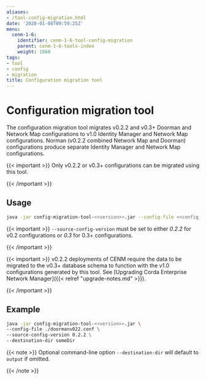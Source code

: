 ```yaml
---
aliases:
- /tool-config-migration.html
date: '2020-01-08T09:59:25Z'
menu:
  cenm-1-6:
    identifier: cenm-1-6-tool-config-migration
    parent: cenm-1-6-tools-index
    weight: 1060
tags:
- tool
- config
- migration
title: Configuration migration tool
---
```



# Configuration migration tool

The configuration migration tool migrates v0.2.2 and v0.3+ Doorman and Network Map configurations to v1.0 Identity Manager and
Network Map configurations. Norman (v0.2.2 combined Network Map and Doorman) configurations produce separate Identity Manager and
Network Map configurations.


{{< important >}}
Only v0.2.2 or v0.3+ configurations can be migrated using this tool.


{{< /important >}}


## Usage

```bash
java -jar config-migration-tool-<<version>>.jar --config-file <<config_file>> [options]
```


{{< important >}}
`--source-config-version` must be set to either *0.2.2* for v0.2 configurations or *0.3* for 0.3+ configurations.


{{< /important >}}


{{< important >}}
v0.2.2 deployments of CENM require the data to be migrated to the v0.3+ database schema to function with
the v1.0 configurations generated by this tool. See [Upgrading Corda Enterprise Network Manager]({{< relref "upgrade-notes.md" >}}).


{{< /important >}}


## Example

```bash
java -jar config-migration-tool-<<version>>.jar \
--config-file ./doormanv022.conf \
--source-config-version 0.2.2 \
--destination-dir someDir
```

{{< note >}}
Optional command-line option `--destination-dir` will default to `output` if omitted.

{{< /note >}}
